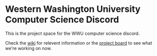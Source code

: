 # Western Washington University Computer Science Discord 

This is the project space for the WWU computer science discord.

Check the [wiki](https://github.com/roszakc/wwucsDiscord/wiki) for relevent information or the [project board](https://github.com/roszakc/wwucsDiscord/projects/1) to see what we're working on now.
